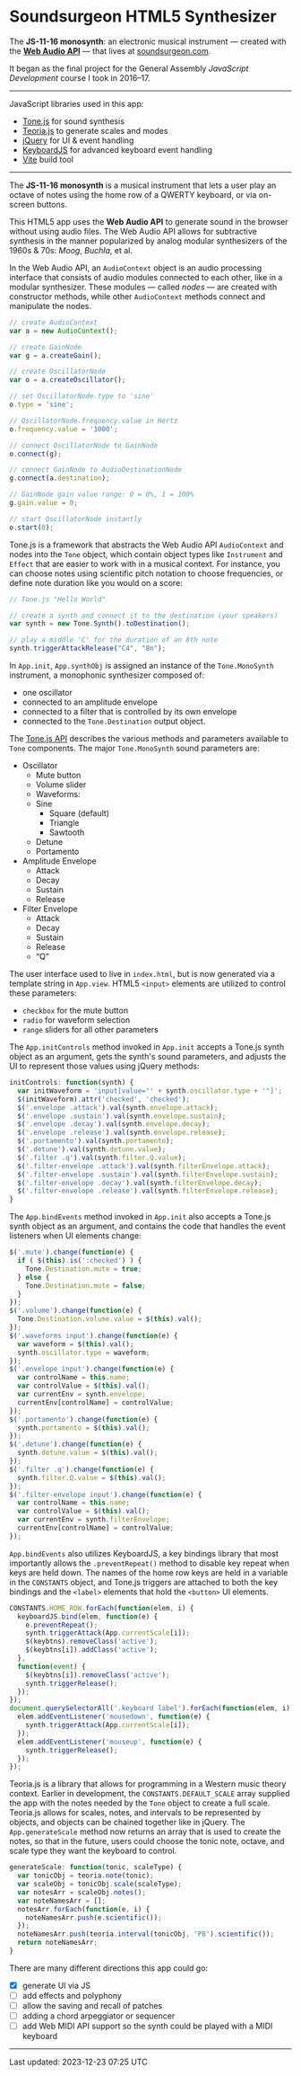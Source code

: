 # Soundsurgeon HTML5 Synthesizer

The **JS-11-16 monosynth**: an electronic musical instrument — created with
the [**Web Audio API**](https://webaudio.github.io/web-audio-api/) — that
lives at [soundsurgeon.com](https://soundsurgeon.com).

It began as the final project for the General Assembly _JavaScript Development_
course I took in 2016–17.

------

JavaScript libraries used in this app:

* [Tone.js](https://tonejs.github.io/) for sound synthesis
* [Teoria.js](https://github.com/saebekassebil/teoria)
to generate scales and modes
* [jQuery](https://jquery.com/) for UI & event handling
* [KeyboardJS](https://github.com/RobertWHurst/KeyboardJS)
for advanced keyboard event handling
* [Vite](https://vitejs.dev) build tool

------

The **JS-11-16 monosynth** is a musical instrument that lets a user play an
octave of notes using the home row of a QWERTY keyboard, or via on-screen buttons.

This HTML5 app uses the **Web Audio API** to generate sound in the browser
without using audio files. The Web Audio API allows for subtractive synthesis
in the manner popularized by analog modular synthesizers of the 1960s & 70s:
_Moog_, _Buchla_, et al.

In the Web Audio API, an `AudioContext` object is an audio processing interface
that consists of audio modules connected to each other, like in a modular
synthesizer. These modules — called *nodes* — are created with constructor
methods, while other `AudioContext` methods connect and manipulate the nodes.

```javascript
// create AudioContext
var a = new AudioContext();

// create GainNode
var g = a.createGain();

// create OscillatorNode
var o = a.createOscillator();

// set OscillatorNode.type to 'sine'
o.type = 'sine';

// OscillatorNode.frequency.value in Hertz
o.frequency.value = '1000';

// connect OscillatorNode to GainNode
o.connect(g);

// connect GainNode to AudioDestinationNode
g.connect(a.destination);

// GainNode gain value range: 0 = 0%, 1 = 100%
g.gain.value = 0;

// start OscillatorNode instantly
o.start(0);
```

Tone.js is a framework that abstracts the Web Audio API `AudioContext` and
nodes into the `Tone` object, which contain object types like `Instrument` and
`Effect` that are easier to work with in a musical context. For instance, you
can choose notes using scientific pitch notation to choose frequencies, or
define note duration like you would on a score:

```javascript
// Tone.js "Hello World"

// create a synth and connect it to the destination (your speakers)
var synth = new Tone.Synth().toDestination();

// play a middle 'C' for the duration of an 8th note
synth.triggerAttackRelease("C4", "8n");

```

In `App.init`, `App.synthObj` is assigned an instance of the `Tone.MonoSynth`
instrument, a monophonic synthesizer composed of:

* one oscillator
* connected to an amplitude envelope
* connected to a filter that is controlled by its own envelope
* connected to the `Tone.Destination` output object.

The [Tone.js API](https://tonejs.github.io/docs/) describes the various methods
and parameters available to `Tone` components. The major `Tone.MonoSynth` sound
parameters are:

* Oscillator
  * Mute button
  * Volume slider
  * Waveforms:
  * Sine
    * Square (default)
    * Triangle
    * Sawtooth
  * Detune
  * Portamento
* Amplitude Envelope
  * Attack
  * Decay
  * Sustain
  * Release
* Filter Envelope
  * Attack
  * Decay
  * Sustain
  * Release
  * “Q”

The user interface used to live in `index.html`, but is now generated via a
template string in `App.view`. HTML5 `<input>` elements are utilized to control
these parameters:

* `checkbox` for the mute button
* `radio` for waveform selection
* `range` sliders for all other parameters

The `App.initControls` method invoked in `App.init` accepts a Tone.js synth
object as an argument, gets the synth's sound parameters, and adjusts the UI to
represent those values using jQuery methods:

```javascript
initControls: function(synth) {
  var initWaveform = 'input[value="' + synth.oscillator.type + '"]';
  $(initWaveform).attr('checked', 'checked');
  $('.envelope .attack').val(synth.envelope.attack);
  $('.envelope .sustain').val(synth.envelope.sustain);
  $('.envelope .decay').val(synth.envelope.decay);
  $('.envelope .release').val(synth.envelope.release);
  $('.portamento').val(synth.portamento);
  $('.detune').val(synth.detune.value);
  $('.filter .q').val(synth.filter.Q.value);
  $('.filter-envelope .attack').val(synth.filterEnvelope.attack);
  $('.filter-envelope .sustain').val(synth.filterEnvelope.sustain);
  $('.filter-envelope .decay').val(synth.filterEnvelope.decay);
  $('.filter-envelope .release').val(synth.filterEnvelope.release);
}
```

The `App.bindEvents` method invoked in `App.init` also accepts a Tone.js synth
object as an argument, and contains the code that handles the event listeners
when UI elements change:

```javascript
$('.mute').change(function(e) {
  if ( $(this).is(':checked') ) {
    Tone.Destination.mute = true;
  } else {
    Tone.Destination.mute = false;
  }
});
$('.volume').change(function(e) {
  Tone.Destination.volume.value = $(this).val();
});
$('.waveforms input').change(function(e) {
  var waveform = $(this).val();
  synth.oscillator.type = waveform;
});
$('.envelope input').change(function(e) {
  var controlName = this.name;
  var controlValue = $(this).val();
  var currentEnv = synth.envelope;
  currentEnv[controlName] = controlValue;
});
$('.portamento').change(function(e) {
  synth.portamento = $(this).val();
});
$('.detune').change(function(e) {
  synth.detune.value = $(this).val();
});
$('.filter .q').change(function(e) {
  synth.filter.Q.value = $(this).val();
});
$('.filter-envelope input').change(function(e) {
  var controlName = this.name;
  var controlValue = $(this).val();
  var currentEnv = synth.filterEnvelope;
  currentEnv[controlName] = controlValue;
});
```

`App.bindEvents` also utilizes KeyboardJS, a key bindings library that most
importantly allows the `.preventRepeat()` method to disable key repeat when
keys are held down. The names of the home row keys are held in a variable in
the `CONSTANTS` object, and Tone.js triggers are attached to both the key
bindings and the `<label>` elements that hold the `<button>` UI elements.

```javascript
CONSTANTS.HOME_ROW.forEach(function(elem, i) {
  keyboardJS.bind(elem, function(e) {
    e.preventRepeat();
    synth.triggerAttack(App.currentScale[i]);
    $(keybtns).removeClass('active');
    $(keybtns[i]).addClass('active');
  },
  function(event) {
    $(keybtns[i]).removeClass('active');
    synth.triggerRelease();
  });
});
document.querySelectorAll('.keyboard label').forEach(function(elem, i) {
  elem.addEventListener('mousedown', function(e) {
    synth.triggerAttack(App.currentScale[i]);
  });
  elem.addEventListener('mouseup', function(e) {
    synth.triggerRelease();
  });
});
```

Teoria.js is a library that allows for programming in a Western music theory
context. Earlier in development, the `CONSTANTS.DEFAULT_SCALE` array supplied
the app with the notes needed by the `Tone` object to create a full scale.
Teoria.js allows for scales, notes, and intervals to be represented by objects,
and objects can be chained together like in jQuery. The `App.generateScale`
method now returns an array that is used to create the notes, so that in the
future, users could choose the tonic note, octave, and scale type they want the
keyboard to control.

```javascript
generateScale: function(tonic, scaleType) {
  var tonicObj = teoria.note(tonic);
  var scaleObj = tonicObj.scale(scaleType);
  var notesArr = scaleObj.notes();
  var noteNamesArr = [];
  notesArr.forEach(function(e, i) {
    noteNamesArr.push(e.scientific());
  });
  noteNamesArr.push(teoria.interval(tonicObj, 'P8').scientific());
  return noteNamesArr;
}
```

There are many different directions this app could go:

* [x] generate UI via JS
* [ ] add effects and polyphony
* [ ] allow the saving and recall of patches
* [ ] adding a chord arpeggiator or sequencer
* [ ] add Web MIDI API support so the synth could be played with a MIDI keyboard

------

Last updated: 2023-12-23 07:25 UTC
